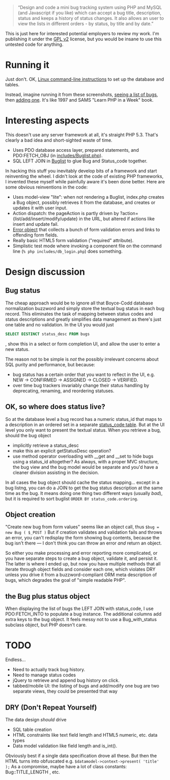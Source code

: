 <blockquote>&ldquo;Design and code a mini bug tracking system using PHP and MySQL (and Javascript if you like) which can accept a bug title, description, status and keeps a history of status changes. It also allows an user to view the lists in different orders - by status, by title and by date.&rdquo;</blockquote>
This is just here for interested potential employers to review my work.  I'm publishing it under the <a href="http://en.wikipedia.org/wiki/GPL#Version_2">GPL v2</a> license, but you would be insane to use this untested code for anything.

Running it
==========
Just don't.  OK, <a href="/skierpage/minibugz/blob/master/sql/setup.txt">Linux command-line instructions</a> to set up the database and tables.

Instead, imagine running it from these screenshots, <a href="https://github.com/skierpage/minibugz/raw/master/docs/minibugs_listbugs_screenshot.png">seeing a list of bugs</a>, then <a href="https://github.com/skierpage/minibugz/raw/master/docs/minibugs_add_screenshot.png">adding one</a>.  It's like 1997 and SAMS "Learn PHP in a Week" book.

Interesting aspects
===================
This doesn't use any server framework at all, it's straight PHP 5.3.  That's clearly a bad idea and short-sighted waste of time.

* Uses PDO database access layer, prepared statements, and PDO:FETCH_OBJ (in <a href="/skierpage/minibugz/blob/master/includes/Buglist.php">includes/Buglist.php</a>).
* SQL LEFT JOIN in <a href="/skierpage/minibugz/blob/master/includes/Buglist.php">Buglist</a> to glue Bug and Status_code together.

In hacking this stuff you inevitably develop bits of a framework and start reinventing the wheel. I didn't look at the code of existing PHP frameworks, I invented these myself while painfully aware it's been done better. Here are some obvious reinventions in the code:

* Uses model-view "lite": when not rendering a Buglist, index.php creates a Bug object, possibly retrieves it from the database, and creates or updates it with user input.
* Action dispatch: the pageAction is partly driven by ?action={list/add/insert/modify/update} in the URL, but altered if actions like insert and update fail.
* <a href="/skierpage/minibugz/blob/master/includes/Error.php#LC15">Error object</a> that collects a bunch of form validation errors and links to offending form fields.
* Really basic HTML5 form validation ("required" attribute).
* Simplistic test mode where invoking a component file  on the command line (`% php includes/db_login.php`) does something.


Design discussion
=================

Bug status
----------
The cheap approach would be to ignore all that Boyce-Codd database normalization buzzword
and simply store the textual bug status in each bug record.  This eliminates the task of mapping between status codes and status descriptions and greatly simplifies data management as there's just one table and no validation.  In the UI you would just
```sql
SELECT DISTINCT status_desc FROM bugs
```
, show this in a select or form completion UI, and allow the user to enter a new status.

The reason not to be simple is *not* the possibly irrelevant concerns about SQL purity and performance, but because:

* bug status has a certain order that you want to reflect in the UI, e.g. NEW -> CONFIRMED -> ASSIGNED -> CLOSED -> VERIFIED.
* over time bug trackers invariably change their status handling by deprecating, renaming, and reordering statuses.

OK, so where does status live?
------------------------------
So at the database level a bug record has a numeric status_id that maps to a description in an ordered set in a separate <a href="/skierpage/minibugz/blob/master/sql/status_code.sql">status_code table</a>.  But at the UI level you only want to present the textual status.  When you retrieve a bug, should the bug object

* implicitly retrieve a status_desc
* make this an explicit getStatusDesc operation?
* use method operator overloading with __get and __set to hide bugs using a status_id altogether?
As always, with a proper MVC structure, the bug view and the bug model would be separate and you'd have a cleaner division assisting in the decision.

In all cases the bug object should cache the status mapping... except in a bug listng, you can do a JOIN to get the bug status description at the same time as the bug.  It means doing one thing two different ways (usually _bad_), but it is required to sort buglist ```ORDER BY status_code.ordering```.

Object creation
---------------
"Create new bug from form values" seems like an object call, thus ```$bug = new Bug ( $_POST )```
But if creation validates and validation fails and throws an error, you can't redisplay the form showing bug contents, because the bug isn't there &mdash; I don't think you can throw an error *and* return an object.

So either you make processing and error reporting more complicated, or you have separate steps to create a bug object, validate it, and persist it.
The latter is where I ended up, but now you have multiple methods that all iterate through object fields and consider each one, which violates DRY unless you drive it from a buzzword-compliant ORM meta description of bugs, which degrades the goal of "simple readable PHP".

the Bug plus status object
--------------------------
When displaying the list of bugs the LEFT JOIN with status_code, I use PDO:FETCH_INTO to populate a bug instance. The additional columns add extra keys to the bug object. It feels messy not to use a Bug_with_status subclass object, but PHP doesn't care.

TODO
====
Endless...

* Need to actually track bug history.
* Need to manage status codes
* jQuery to retrieve and append bug history on click.
* tabbed/mobile UI: the listing of bugs and add/modify one bug are two separate views, they could be presented that way


DRY (Don't Repeat Yourself)
---------------------------
The data design _should_ drive

* SQL table creation
* HTML constraints like text field length and HTML5 numeric, etc. data types
* Data model validation like field length and is_int().

Obviously best if a single data specification drove all these.  But then the HTML turns into obfuscated e.g. ```$datamodel->context->present( 'title' );``` As a compromise, maybe have a lot of class constants: Bug::TITLE_LENGTH , etc.
